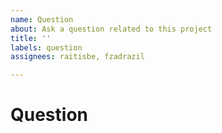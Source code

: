 ```yaml
---
name: Question
about: Ask a question related to this project
title: ''
labels: question
assignees: raitisbe, fzadrazil

---
```


# Question

<!-- Propose your question here -->

<!--- CHECKLIST
Code example added?
Would a screenshot be helpful?
Do you want to mention someone?
-->
